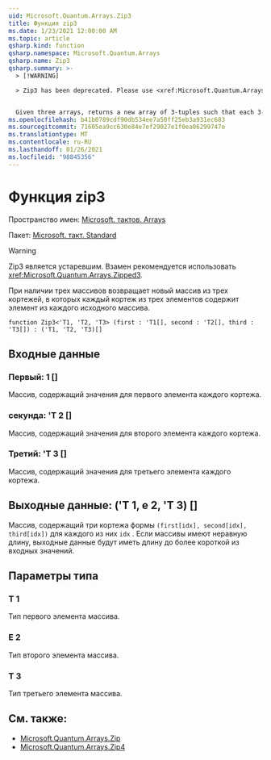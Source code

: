 ```yaml
---
uid: Microsoft.Quantum.Arrays.Zip3
title: Функция zip3
ms.date: 1/23/2021 12:00:00 AM
ms.topic: article
qsharp.kind: function
qsharp.namespace: Microsoft.Quantum.Arrays
qsharp.name: Zip3
qsharp.summary: >-
  > [!WARNING]

  > Zip3 has been deprecated. Please use <xref:Microsoft.Quantum.Arrays.Zipped3> instead.


  Given three arrays, returns a new array of 3-tuples such that each 3-tuple contains an element from each original array.
ms.openlocfilehash: b41b0789cdf90db534ee7a50ff25eb3a931ec683
ms.sourcegitcommit: 71605ea9cc630e84e7ef29027e1f0ea06299747e
ms.translationtype: MT
ms.contentlocale: ru-RU
ms.lasthandoff: 01/26/2021
ms.locfileid: "98845356"
---
```

# <a name="zip3-function"></a>Функция zip3

Пространство имен: [Microsoft. тактов. Arrays](xref:Microsoft.Quantum.Arrays)

Пакет: [Microsoft. такт. Standard](https://nuget.org/packages/Microsoft.Quantum.Standard)


> [!WARNING]
> Zip3 является устаревшим. Взамен рекомендуется использовать <xref:Microsoft.Quantum.Arrays.Zipped3>.

При наличии трех массивов возвращает новый массив из трех кортежей, в которых каждый кортеж из трех элементов содержит элемент из каждого исходного массива.

```qsharp
function Zip3<'T1, 'T2, 'T3> (first : 'T1[], second : 'T2[], third : 'T3[]) : ('T1, 'T2, 'T3)[]
```


## <a name="input"></a>Входные данные

### <a name="first--t1"></a>Первый: 1 []

Массив, содержащий значения для первого элемента каждого кортежа.


### <a name="second--t2"></a>секунда: 'T 2 []

Массив, содержащий значения для второго элемента каждого кортежа.


### <a name="third--t3"></a>Третий: 'T 3 []

Массив, содержащий значения для третьего элемента каждого кортежа.



## <a name="output--t1t2t3"></a>Выходные данные: ('T 1, е 2, 'T 3) []

Массив, содержащий три кортежа формы `(first[idx], second[idx], third[idx])` для каждого из них `idx` . Если массивы имеют неравную длину, выходные данные будут иметь длину до более короткой из входных значений.

## <a name="type-parameters"></a>Параметры типа

### <a name="t1"></a>Т 1

Тип первого элемента массива.
### <a name="t2"></a>Е 2

Тип второго элемента массива.
### <a name="t3"></a>Т 3

Тип третьего элемента массива.

## <a name="see-also"></a>См. также:

- [Microsoft.Quantum.Arrays.Zip](xref:Microsoft.Quantum.Arrays.Zip)
- [Microsoft.Quantum.Arrays.Zip4](xref:Microsoft.Quantum.Arrays.Zip4)